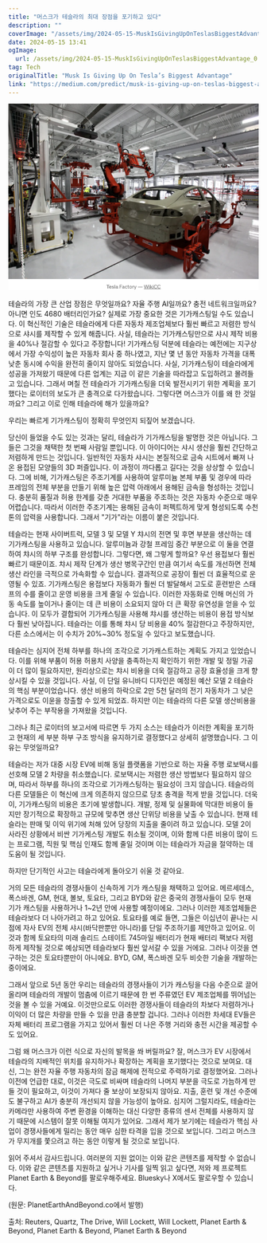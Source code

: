 ```yaml
---
title: "머스크가 테슬라의 최대 장점을 포기하고 있다"
description: ""
coverImage: "/assets/img/2024-05-15-MuskIsGivingUpOnTeslasBiggestAdvantage_0.png"
date: 2024-05-15 13:41
ogImage: 
  url: /assets/img/2024-05-15-MuskIsGivingUpOnTeslasBiggestAdvantage_0.png
tag: Tech
originalTitle: "Musk Is Giving Up On Tesla’s Biggest Advantage"
link: "https://medium.com/predict/musk-is-giving-up-on-teslas-biggest-advantage-23cacc828efc"
---
```



![Image](/assets/img/2024-05-15-MuskIsGivingUpOnTeslasBiggestAdvantage_0.png)

테슬라의 가장 큰 산업 장점은 무엇일까요? 자율 주행 AI일까요? 충전 네트워크일까요? 아니면 인도 4680 배터리인가요? 실제로 가장 중요한 것은 기가캐스팅일 수도 있습니다. 이 혁신적인 기술은 테슬라에게 다른 자동차 제조업체보다 훨씬 빠르고 저렴한 방식으로 샤시를 제작할 수 있게 해줍니다. 사실, 테슬라는 기가캐스팅만으로 샤시 제작 비용을 40%나 절감할 수 있다고 주장합니다! 기가캐스팅 덕분에 테슬라는 예전에는 지구상에서 가장 수익성이 높은 자동차 회사 중 하나였고, 지난 몇 년 동안 자동차 가격을 대폭 낮춘 동시에 수익을 완전히 줄이지 않아도 되었습니다. 사실, 기가캐스팅이 테슬라에게 성공을 가져왔기 때문에 다른 업계는 지금 이 같은 기술을 따라잡고 도입하려고 몰려들고 있습니다. 그래서 며칠 전 테슬라가 기가캐스팅을 더욱 발전시키기 위한 계획을 포기했다는 로이터의 보도가 큰 충격으로 다가왔습니다. 그렇다면 머스크가 이를 왜 한 것일까요? 그리고 이로 인해 테슬라에 해가 있을까요?

우리는 빠르게 기가캐스팅이 정확히 무엇인지 되짚어 보겠습니다.

당신이 들었을 수도 있는 것과는 달리, 테슬라가 기가캐스팅을 발명한 것은 아닙니다. 그들은 그것을 채택한 첫 번째 사람일 뿐입니다. 이 아이디어는 샤시 생산을 훨씬 간단하고 저렴하게 만드는 것입니다. 일반적인 자동차 샤시는 본질적으로 금속 시트에서 빠져 나온 용접된 모양들의 3D 퍼즐입니다. 이 과정이 까다롭고 길다는 것을 상상할 수 있습니다. 그에 비해, 기가캐스팅은 주조기계를 사용하여 알루미늄 본체 부품 및 경우에 따라 프레임의 전체 부분을 만들기 위해 높은 압력 아래에서 용해된 금속을 형성하는 것입니다. 충분히 품질과 허용 한계를 갖춘 거대한 부품을 주조하는 것은 자동차 수준으로 매우 어렵습니다. 따라서 이러한 주조기계는 용해된 금속이 퍼펙트하게 맞게 형성되도록 수천 톤의 압력을 사용합니다. 그래서 "기가"라는 이름이 붙은 것입니다.



테슬라는 현재 사이버트럭, 모델 3 및 모델 Y 챠시의 전면 및 후면 부분을 생산하는 데 기가캐스팅을 사용하고 있습니다. 알루미늄과 강철 프레임 중간 부분으로 이 둘을 연결하여 챠시의 하부 구조를 완성합니다. 그렇다면, 왜 그렇게 할까요? 우선 용접보다 훨씬 빠르기 때문이죠. 챠시 제작 단계가 생산 병목구간인 만큼 여기서 속도를 개선하면 전체 생산 라인을 극적으로 가속화할 수 있습니다. 결과적으로 공장이 훨씬 더 효율적으로 운영될 수 있죠. 기가캐스팅은 용접보다 자동화가 훨씬 더 발달해서 고도로 훈련받은 스태프의 수를 줄이고 운영 비용을 크게 줄일 수 있습니다. 이러한 자동화로 인해 머신의 가동 속도를 높이거나 줄이는 데 큰 비용이 소요되지 않아 더 큰 확장 유연성을 얻을 수 있습니다. 이 모두가 결합되어 기가캐스팅을 사용해 챠시를 생산하는 비용이 용접 방식보다 훨씬 낮아집니다. 테슬라는 이를 통해 챠시 당 비용을 40% 절감한다고 주장하지만, 다른 소스에서는 이 수치가 20%~30% 정도일 수 있다고 보도했습니다.

테슬라는 심지어 전체 하부를 하나의 조각으로 기가캐스트하는 계획도 가지고 있었습니다. 이를 위해 부품이 허용 허용치 사양을 충족하는지 확인하기 위한 개발 및 정밀 가공이 더 많이 필요하지만, 원리상으로는 챠시 비용을 더욱 절감하고 공장 효율성을 크게 향상시킬 수 있을 것입니다. 사실, 이 단일 유니바디 디자인은 예정된 예산 모델 2 테슬라의 핵심 부분이었습니다. 생산 비용의 하락으로 2만 5천 달러의 전기 자동차가 그 낮은 가격으로도 이윤을 창출할 수 있게 되었죠. 하지만 이는 테슬라의 다른 모델 생산비용을 낮추어 주는 부작용을 가져왔을 것입니다.

그러나 최근 로이터의 보고서에 따르면 두 가지 소스는 테슬라가 이러한 계획을 포기하고 현재의 세 부분 하부 구조 방식을 유지하기로 결정했다고 상세히 설명했습니다. 그 이유는 무엇일까요?

테슬라는 저가 대중 시장 EV에 비해 동일 플랫폼을 기반으로 하는 자율 주행 로보택시를 선호해 모델 2 차량을 취소했습니다. 로보택시는 저렴한 생산 방법보다 필요하지 않으며, 따라서 하부를 하나의 조각으로 기가캐스팅하는 필요성이 크지 않습니다. 테슬라의 다른 모델들은 이 혁신에 크게 의존하지 않으므로 당초 충격을 적게 받을 것입니다. 더욱이, 기가캐스팅의 비용은 초기에 발생합니다. 개발, 정제 및 실물화에 막대한 비용이 들지만 장기적으로 확장하고 규모에 맞추면 생산 단위당 비용을 낮출 수 있습니다. 현재 테슬라는 판매 및 이익 위기에 처해 있어 당장의 지출을 줄이려 하고 있습니다. 모델 2이 사라진 상황에서 비싼 기가케스팅 개발도 취소될 것이며, 이와 함께 다른 비용이 많이 드는 프로그램, 직원 및 핵심 인재도 함께 줄일 것이며 이는 테슬라가 자금을 절약하는 데 도움이 될 것입니다.



하지만 단기적인 사고는 테슬라에게 돌아오기 쉬울 것 같아요.

거의 모든 테슬라의 경쟁사들이 신속하게 기가 캐스팅을 채택하고 있어요. 메르세데스, 폭스바겐, GM, 현대, 볼보, 토요타, 그리고 BYD와 같은 중국의 경쟁사들이 모두 현재 기가 캐스팅을 사용하거나 1~2년 안에 사용할 예정이에요. 그러나 이러한 제조업체들은 테슬라보다 더 나아가려고 하고 있어요. 토요타를 예로 들면, 그들은 이십년이 끝나는 시점에 자사 EV의 전체 샤시(바닥판뿐만 아니라)를 단일 주조하기를 제안하고 있어요. 이것과 함께 토요타의 미래 솔리드 스테이트 745마일 배터리가 현재 배터리 팩보다 저렴하게 제작될 것으로 예상되면 테슬라보다 훨씬 앞서갈 수 있을 거에요. 그러나 이것을 연구하는 것은 토요타뿐만이 아니에요. BYD, GM, 폭스바겐 모두 비슷한 기술을 개발하는 중이에요.

그래서 앞으로 5년 동안 우리는 테슬라의 경쟁사들이 기가 캐스팅을 다음 수준으로 끌어올리며 테슬라의 개발이 멈춤에 이르기 때문에 한 번 주류였던 EV 제조업체를 뛰어넘는 것을 볼 수 있을 거예요. 이것만으로도 이러한 경쟁사들이 테슬라의 차보다 저렴하거나 이익이 더 많은 차량을 만들 수 있을 만큼 충분할 겁니다. 그러나 이러한 차세대 EV들은 자체 배터리 프로그램을 가지고 있어서 훨씬 더 나은 주행 거리와 충전 시간을 제공할 수도 있어요.

그럼 왜 머스크가 이런 식으로 자신의 발목을 쏴 버릴까요? 잘, 머스크가 EV 시장에서 테슬라의 지배적인 위치를 유지하거나 확장하는 계획을 포기했다는 것으로 보여요. 대신, 그는 완전 자율 주행 자동차의 잠금 해제에 전적으로 주력하기로 결정했어요. 그러나 이전에 언급한 대로, 이것은 극도로 비싸며 테슬라의 나머지 부분을 극도로 가늠하게 만들 것이 필요하고, 이것이 가져다 줄 보상이 보장되지 않아요. 지출, 훈련 및 개선 수준에도 불구하고 AI가 충분히 개선되지 않을 가능성이 높아요. 심지어 그럴지라도, 테슬라는 카메라만 사용하여 주변 환경을 이해하는 대신 다양한 종류의 센서 전체를 사용하지 않기 때문에 시스템이 잘못 이해될 여지가 있어요. 그래서 제가 보기에는 테슬라가 핵심 사업이 경쟁사들에게 밀리는 동안 매우 심한 타격을 입을 것으로 보입니다. 그리고 머스크가 무지개를 쫓으려고 하는 동안 이렇게 될 것으로 보입니다.



읽어 주셔서 감사드립니다. 여러분의 지원 없이는 이와 같은 콘텐츠를 제작할 수 없습니다. 이와 같은 콘텐츠를 지원하고 싶거나 기사를 일찍 읽고 싶다면, 저와 제 프로젝트 Planet Earth & Beyond를 팔로우해주세요. Bluesky나 X에서도 팔로우할 수 있습니다.

(원문: PlanetEarthAndBeyond.co에서 발행)

출처: Reuters, Quartz, The Drive, Will Lockett, Will Lockett, Planet Earth & Beyond, Planet Earth & Beyond, Planet Earth & Beyond